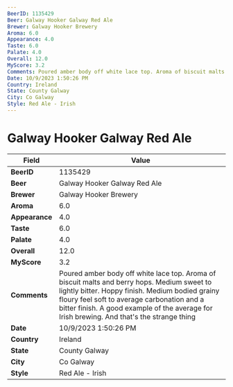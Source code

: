 ```yaml
---
BeerID: 1135429
Beer: Galway Hooker Galway Red Ale
Brewer: Galway Hooker Brewery
Aroma: 6.0
Appearance: 4.0
Taste: 6.0
Palate: 4.0
Overall: 12.0
MyScore: 3.2
Comments: Poured amber body off white lace top. Aroma of biscuit malts and berry hops. Medium sweet to lightly bitter. Hoppy finish. Medium bodied grainy floury feel soft to average carbonation and a bitter finish. A good example of the average for Irish brewing. And that's the strange thing
Date: 10/9/2023 1:50:26 PM
Country: Ireland
State: County Galway
City: Co Galway
Style: Red Ale - Irish
---
```


# Galway Hooker Galway Red Ale

| Field         | Value |
|---------------|-------|
| **BeerID** | 1135429 |
| **Beer** | Galway Hooker Galway Red Ale |
| **Brewer** | Galway Hooker Brewery |
| **Aroma** | 6.0 |
| **Appearance** | 4.0 |
| **Taste** | 6.0 |
| **Palate** | 4.0 |
| **Overall** | 12.0 |
| **MyScore** | 3.2 |
| **Comments** | Poured amber body off white lace top. Aroma of biscuit malts and berry hops. Medium sweet to lightly bitter. Hoppy finish. Medium bodied grainy floury feel soft to average carbonation and a bitter finish. A good example of the average for Irish brewing. And that's the strange thing  |
| **Date** | 10/9/2023 1:50:26 PM |
| **Country** | Ireland |
| **State** | County Galway |
| **City** | Co Galway |
| **Style** | Red Ale - Irish |
